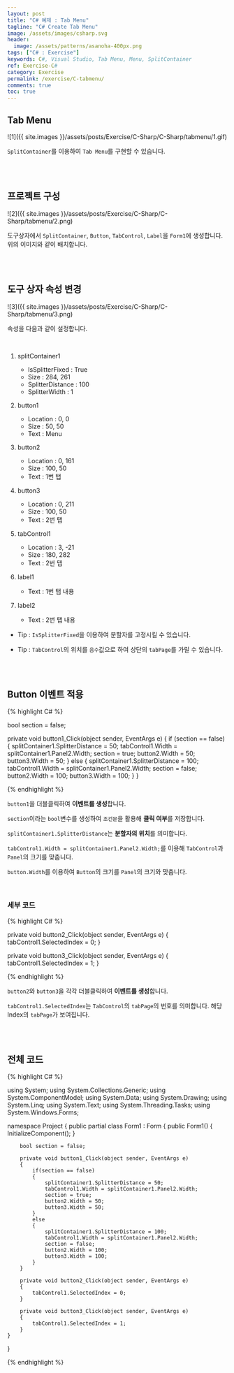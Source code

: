 ```yaml
---
layout: post
title: "C# 예제 : Tab Menu"
tagline: "C# Create Tab Menu"
image: /assets/images/csharp.svg
header:
  image: /assets/patterns/asanoha-400px.png
tags: ["C# : Exercise"]
keywords: C#, Visual Studio, Tab Menu, Menu, SplitContainer
ref: Exercise-C#
category: Exercise
permalink: /exercise/C-tabmenu/
comments: true
toc: true
---
```


## Tab Menu

![1]({{ site.images }}/assets/posts/Exercise/C-Sharp/C-Sharp/tabmenu/1.gif)

`SplitContainer`를 이용하여 `Tab Menu`를 구현할 수 있습니다.

<br>
<br>

## 프로젝트 구성

![2]({{ site.images }}/assets/posts/Exercise/C-Sharp/C-Sharp/tabmenu/2.png)

도구상자에서 `SplitContainer`, `Button`, `TabControl`, `Label`을 `Form1`에 생성합니다. 위의 이미지와 같이 배치합니다.

<br>
<br>

## 도구 상자 속성 변경

![3]({{ site.images }}/assets/posts/Exercise/C-Sharp/C-Sharp/tabmenu/3.png)

속성을 다음과 같이 설정합니다.

<br>

1. splitContainer1
	* IsSplitterFixed : True
	* Size : 284, 261
	* SplitterDistance : 100
	* SplitterWidth : 1
	
2. button1
	* Location : 0, 0
	* Size : 50, 50
	* Text : Menu
	
3. button2
	* Location : 0, 161
	* Size : 100, 50
	* Text : 1번 탭
	
4. button3
	* Location : 0, 211
	* Size : 100, 50
	* Text : 2번 탭
	
5. tabControl1
	* Location : 3, -21
	* Size : 180, 282
	* Text : 2번 탭

6. label1
	* Text : 1번 탭 내용
	
7. label2
	* Text : 2번 탭 내용

- Tip : `IsSplitterFixed`을 이용하여 분할자를 고정시킬 수 있습니다.

- Tip : `TabControl`의 위치를 `음수`값으로 하여 상단의 `tabPage`를 가릴 수 있습니다.

<br>
<br>

## Button 이벤트 적용

{% highlight C# %}

bool section = false;

private void button1_Click(object sender, EventArgs e)
{
    if (section == false)
    {
        splitContainer1.SplitterDistance = 50;
        tabControl1.Width = splitContainer1.Panel2.Width;
        section = true;
        button2.Width = 50;
        button3.Width = 50;
    }
    else
    {
        splitContainer1.SplitterDistance = 100;
        tabControl1.Width = splitContainer1.Panel2.Width;
        section = false;
        button2.Width = 100;
        button3.Width = 100;
    }
}

{% endhighlight %}

`button1`을 더블클릭하여 **이벤트를 생성**합니다.

`section`이라는 `bool`변수를 생성하여 `조건문`을 활용해 **클릭 여부**를 저장합니다.

`splitContainer1.SplitterDistance`는 **분할자의 위치**를 의미합니다.

`tabControl1.Width = splitContainer1.Panel2.Width;`를 이용해 `TabControl`과 `Panel`의 크기를 맞춥니다.

`button.Width`를 이용하여 `Button`의 크기를 `Panel`의 크기와 맞춥니다.

<br>

### 세부 코드

{% highlight C# %}

private void button2_Click(object sender, EventArgs e)
{
    tabControl1.SelectedIndex = 0;
}

private void button3_Click(object sender, EventArgs e)
{
    tabControl1.SelectedIndex = 1;
}

{% endhighlight %}

`button2`와 `button3`을 각각 더블클릭하여 **이벤트를 생성**합니다.

`tabControl1.SelectedIndex`는 `TabControl`의 `tabPage`의 번호를 의미합니다. 해당 Index의 `tabPage`가 보여집니다.

<br>
<br>

## 전체 코드

{% highlight C# %}

using System;
using System.Collections.Generic;
using System.ComponentModel;
using System.Data;
using System.Drawing;
using System.Linq;
using System.Text;
using System.Threading.Tasks;
using System.Windows.Forms;

namespace Project
{
    public partial class Form1 : Form
    {
        public Form1()
        {
            InitializeComponent();
        }

        bool section = false;

        private void button1_Click(object sender, EventArgs e)
        {
            if(section == false)
            {
                splitContainer1.SplitterDistance = 50;
                tabControl1.Width = splitContainer1.Panel2.Width;
                section = true;
                button2.Width = 50;
                button3.Width = 50;
            }
            else
            {
                splitContainer1.SplitterDistance = 100;
                tabControl1.Width = splitContainer1.Panel2.Width;
                section = false;
                button2.Width = 100;
                button3.Width = 100;
            }
        }

        private void button2_Click(object sender, EventArgs e)
        {
            tabControl1.SelectedIndex = 0;
        }

        private void button3_Click(object sender, EventArgs e)
        {
            tabControl1.SelectedIndex = 1;
        }
    }
}

{% endhighlight %}
